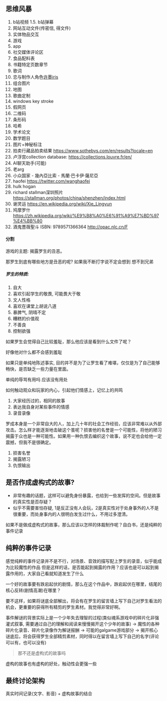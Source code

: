 ## 思维风暴

1. b站视频
1.5. b站弹幕
2. 网站互动文件(传密信, 得文件)
3. 实体物品交互
4. 游戏
5. app
6. 社交媒体评论区
7. 食品配料表
8. 书籍特定页数章节
9. 歌词
10. 恋与制作人角色[许墨iris](https://weibo.com/u/6587600437?lpage=profileRecom)
11. 组合图片
12. 地图
13. 歌曲定制
14. windows key stroke
15. 假网页
16. 二维码
17. 条形码
18. 哈希
19. 学术论文
20. 数学题目
21. 图片+神秘标注
22. 拍卖行藏品拍卖结果 https://www.sothebys.com/en/results?locale=en
23. 卢浮宫collection database: https://collections.louvre.fr/en/
24. AI聊天助手(可能)
25. 老arg
26. 小众国家 - 幾內亞比索 - 馬蘭·巴卡伊·薩尼亞
27. haofei https://twitter.com/wanghaofei
28. hulk hogan
29. richard stallman深圳照片 https://stallman.org/photos/china/shenzhen/index.html
30. 谢灵运 https://en.wikipedia.org/wiki/Xie_Lingyun
31. 鸠摩罗什 https://zh.wikipedia.org/wiki/%E9%B8%A0%E6%91%A9%E7%BD%97%E4%BB%80
32. 酒鬼薔薇聖斗 ISBN: 9789571366364 http://opac.nlc.cn/F

#### 分割

游戏的主题: 揭露罗生的丑恶。

那罗生到底有哪些地方是丑恶的呢? 如果我不断打字说不定会想到 想不到兄弟

##### 罗生的特质:
1. 自大
2. 喜欢引起学生的敬畏, 可能畏大于敬
3. 文人性格
4. 喜欢在课堂上胡说八道
5. 暴脾气, 阴晴不定
6. 糟糕的价值观
7. 不善良
8. 控制欲强

如果罗生会觉得自己比较羞耻，那么他应该是看到什么文件了呢？

好像他对什么都不会感到羞耻

如果只是单纯地陈述事实, 目的并不是为了让罗生看了难堪，仅仅是为了自己能够畅快，是否缺乏一些力量在里面。

单纯的辱骂有用吗 应该没有用处

如何触动观众和玩家的内心，引起他们情感上，记忆上的共鸣
1. 大家经历过的，相同的故事
2. 表达我自身对某些事件的情感
3. 录音录像

罗成本身是一个非常自大的人，加上几十年的社会工作经验，应该非常难以从外部攻击。怎么样才能逐渐地击破这个茧呢？损害他的名誉是一个可能性，将他的陋习揭露于众也是一种可能性。如果用一种仇恨去编织这个故事，说不定也会给他一定震撼，但我不是很确定。
1. 损害名誉
2. 揭露陋习
3. 仇恨输出

## 是否作成虚构式的故事?

- 非常有趣的话题，这样可以避免身份暴露，也给到一些发挥的空间。但是故事的真实性是否存疑？
- 似乎不需要害怕存疑, 1是反正没有人会玩，2是真实性对于处身事外的人不是很重要，而处身事内的人很明白发生过什么，不用过多澄清。

如果不是做成虚构式的故事，那么应该以怎样的体裁制作呢？自白书，还是纯粹的事件记录

## 纯粹的事件记录
感觉纯粹的事件记录并不是不行，对场景、音效的描写配上罗生的录音，似乎能成为比较魔性的作品
但是这样的话，是否能起到揭露的作用？应该也是可以起到揭露作用的，大家自己看就知道发生了什么

一个好的故事要有跌宕起伏的剧情，那么在这个作品中，跌宕起伏在哪里，结尾的核心反转(剧情高潮)在哪里？

要不这样，如果将谜底全部解出，将会有在罗生的留言墙上写下自己对罗生看法的机会，更重要的获得所有精剪的罗生素材。我觉得非常好啊。

事件解谜的背景实际上是一个少年失去理智的过程(类似魂系游戏中的碎片化非强灌式叙事, 需要通过自己的理解和阅读来慢慢揭开这个少年的故事) -> 魔性的各种碎片化录音、碎片化录像作为解谜报酬 -> 可能的galgame游戏部分 -> 揭开核心谜底后，将会获得罗生全部精剪素材，同时得以在留言墙上写下自己的名字(评论可以有，也可以没有)
> 那不还是虚构式的故事吗

虚构的故事也有虚构的好处，触动性会更强一些

## 最终讨论架构

真实时间记录(文字、影音) + 虚构故事的结合
